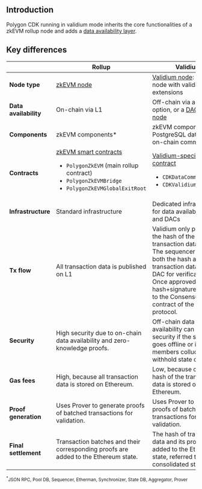 ## Introduction

Polygon CDK running in validium mode inherits the core functionalities of a zkEVM rollup node and adds a [data availability layer](../concepts/dac.md).

## Key differences

|        | Rollup                                                    | Validium                                                                           |
| ------------------------ | ----------------------------------------------------------- | ---------------------------------------------------------------------------------- |
| **Node type**            | [zkEVM node](https://github.com/0xPolygonHermez/zkevm-node) | [Validium node](https://github.com/0xPolygon/cdk-validium-node): zkEVM node with validium extensions                  |
| **Data availability**    | On-chain via L1                                            | Off-chain via a local option, or a [DAC](../concepts/dac.md) + [DA node](https://github.com/0xPolygon/cdk-data-availability) |
| **Components**           | zkEVM components\*                                        | zkEVM components\* + PostgreSQL database + on-chain committees                   |
| **Contracts** | [zkEVM smart contracts](https://github.com/0xPolygonHermez/zkevm-contracts)  <ul><li>`PolygonZkEVM` (main rollup contract)</li> <li> `PolygonZkEVMBridge`</li> <li>`PolygonZkEVMGlobalExitRoot`</li></ul>  | [Validium-specific DAC contract](https://github.com/0xPolygon/cdk-validium-contracts) <ul><li>`CDKDataCommittee.sol`</li><li> `CDKValidium.sol` </li></ul> |
| **Infrastructure** | Standard infrastructure                                     | Dedicated infrastructure for data availability layer and DACs                      |
| **Tx flow** | All transaction data is published on L1 | Validium only publishes the hash of the transaction data to L1. The sequencer sends both the hash and the transaction data to the DAC for verification. Once approved, the hash+signatures are sent to the Consensus L1 contract of the validium protocol.
| **Security** | High security due to on-chain data availability and zero-knowledge proofs. |Off-chain data availability can affect security if the sequencer goes offline or if DAC members collude to withhold state data. |
| **Gas fees** | High, because all transaction data is stored on Ethereum. | Low, because only the hash of the transaction data is stored on Ethereum. |
| **Proof generation** | Uses Prover to generate proofs of batched transactions for validation. | Uses Prover to generate proofs of batched transactions for validation. |
| **Final settlement** | Transaction batches and their corresponding proofs are added to the Ethereum state. | The hash of transaction data and its proof are added to the Ethereum state, referred to as the consolidated state. |

<sub><sup>*</sup>JSON RPC, Pool DB, Sequencer, Etherman, Synchronizer, State DB, Aggregator, Prover</sub>
